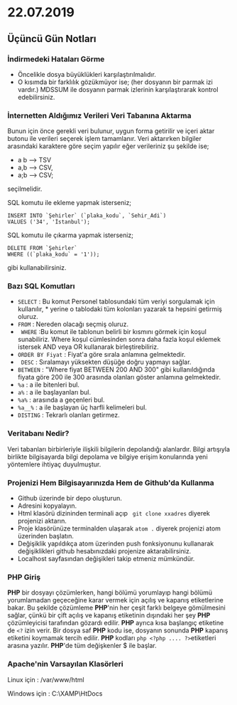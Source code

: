 # 22.07.2019
## Üçüncü Gün Notları

### İndirmedeki Hataları Görme
- Öncelikle dosya büyüklükleri karşılaştırılmalıdır.
- O kısımda bir farklılık gözükmüyor ise; (her dosyanın bir parmak izi vardır.) MDSSUM ile dosyanın parmak izlerinin karşılaştırarak kontrol edebilirsiniz.

### İnternetten Aldığımız Verileri Veri Tabanına Aktarma

Bunun için önce gerekli veri bulunur, uygun forma getirilir ve içeri aktar butonu ile verileri seçerek işlem tamamlanır. Veri aktarırken bilgiler arasındaki karaktere göre seçim yapılır eğer verileriniz şu şekilde ise;

- a b --> TSV 
- a,b --> CSV,
- a;b --> CSV;

seçilmelidir.

SQL komutu ile ekleme yapmak isterseniz;
```
INSERT INTO `Şehirler` (`plaka_kodu`, `Sehir_Adi`)
VALUES ('34', 'İstanbul');
``` 
SQL komutu ile çıkarma yapmak isterseniz;
```
DELETE FROM `Şehirler`
WHERE ((`plaka_kodu` = '1'));
```
gibi kullanabilirsiniz.

### Bazı SQL Komutları
- ```SELECT``` : Bu komut Personel tablosundaki tüm veriyi sorgulamak için kullanılır, * yerine o tablodaki tüm kolonları yazarak ta hepsini getirmiş oluruz.
- ```FROM``` : Nereden olacağı seçmiş oluruz.
- ``` WHERE``` :Bu komut ile tablonun belirli bir kısmını görmek için koşul sunabiliriz.
Where koşul cümlesinden sonra daha fazla koşul eklemek istersek AND veya OR kullanarak birleştirebiliriz.
- ```ORDER BY Fiyat``` : Fiyat'a göre sırala anlamına gelmektedir.
- ``` DESC``` : Sıralamayı yüksekten düşüğe doğru yapmayı sağlar.
- ```BETWEEN``` : "Where fiyat BETWEEN 200 AND 300" gibi kullanıldığında fiyata göre 200 ile 300 arasında olanları göster anlamına gelmektedir.
- ```%a``` : a ile bitenleri bul.
- ```a%``` : a ile başlayanları bul.
- ```%a%``` : arasında a geçenleri bul.
- ```%a__%``` : a ile başlayan üç harfli kelimeleri bul.
- ```DISTING``` : Tekrarlı olanları getirmez.

### Veritabanı Nedir?
Veri tabanları birbirleriyle ilişkili bilgilerin depolandığı alanlardır. Bilgi artışıyla birlikte bilgisayarda bilgi depolama ve bilgiye erişim konularında yeni yöntemlere ihtiyaç duyulmuştur.

### Projenizi Hem Bilgisayarınızda Hem de Github'da Kullanma
- Github üzerinde bir depo oluşturun.
- Adresini kopyalayın.
- Html klasörü dizininden terminali açıp ``` git clone xxadres``` diyerek projenizi aktarın.
- Proje klasörünüze terminalden ulaşarak ```atom .``` diyerek projenizi atom üzerinden başlatın.
- Değişiklik yapıldıkça atom üzerinden push fonksiyonunu kullanarak değişiklikleri github hesabınızdaki projenize aktarabilirsiniz.
- Localhost sayfasından değişikleri takip etmeniz mümkündür.

### PHP Giriş
**PHP** bir dosyayı çözümlerken, hangi bölümü yorumlayıp hangi bölümü yorumlamadan geçeceğine karar vermek için açılış ve kapanış etiketlerine bakar. Bu şekilde çözümleme **PHP**'nin her çeşit farklı belgeye gömülmesini sağlar, çünkü bir çift açılış ve kapanış etiketinin dışındaki her şey **PHP** çözümleyicisi tarafından gözardı edilir. **PHP** ayrıca kısa başlangıç etiketine de `<?` izin verir. Bir dosya saf **PHP** kodu ise, dosyanın sonunda **PHP** kapanış etiketini koymamak tercih edilir. **PHP** kodları `php <?php .... ?>`etiketleri arasına yazılır.
 **PHP**'de tüm değişkenler $ ile başlar.
 ### Apache'nin Varsayılan Klasörleri
 Linux için : /var/www/html
 
 Windows için : C:\XAMP\HtDocs
 
